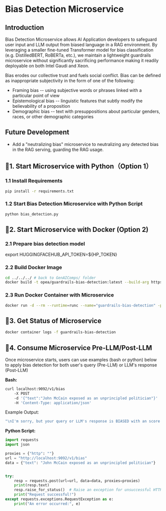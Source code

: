 # Bias Detection Microservice

## Introduction

Bias Detection Microservice allows AI Application developers to safeguard user input and LLM output from biased language in a RAG environment. By leveraging a smaller fine-tuned Transformer model for bias classification (e.g. DistilledBERT, RoBERTa, etc.), we maintain a lightweight guardrails microservice without significantly sacrificing performance making it readily deployable on both Intel Gaudi and Xeon.

Bias erodes our collective trust and fuels social conflict. Bias can be defined as inappropriate subjectivity in the form of one of the following:

- Framing bias -- using subjective words or phrases linked with a particular point of view
- Epistemological bias -- linguistic features that subtly modify the believability of a proposition
- Demographic bias -- text with presuppositions about particular genders, races, or other demographic categories

## Future Development

- Add a "neutralizing bias" microservice to neutralizing any detected bias in the RAG serving, guarding the RAG usage.

## 🚀1. Start Microservice with Python（Option 1）

### 1.1 Install Requirements

```bash
pip install -r requirements.txt
```

### 1.2 Start Bias Detection Microservice with Python Script

```bash
python bias_detection.py
```

## 🚀2. Start Microservice with Docker (Option 2)

### 2.1 Prepare bias detection model

export HUGGINGFACEHUB_API_TOKEN=${HP_TOKEN}

### 2.2 Build Docker Image

```bash
cd ../../../ # back to GenAIComps/ folder
docker build -t opea/guardrails-bias-detection:latest --build-arg https_proxy=$https_proxy --build-arg http_proxy=$http_proxy -f comps/guardrails/src/bias_detection/Dockerfile .
```

### 2.3 Run Docker Container with Microservice

```bash
docker run -d --rm --runtime=runc --name="guardrails-bias-detection" -p 9092:9092 --ipc=host -e http_proxy=$http_proxy -e https_proxy=$https_proxy -e HUGGINGFACEHUB_API_TOKEN=${HUGGINGFACEHUB_API_TOKEN} -e HF_TOKEN=${HUGGINGFACEHUB_API_TOKEN} opea/guardrails-bias-detection:latest
```

## 🚀3. Get Status of Microservice

```bash
docker container logs -f guardrails-bias-detection
```

## 🚀4. Consume Microservice Pre-LLM/Post-LLM

Once microservice starts, users can use examples (bash or python) below to apply bias detection for both user's query (Pre-LLM) or LLM's response (Post-LLM)

**Bash:**

```bash
curl localhost:9092/v1/bias
    -X POST
    -d '{"text":"John McCain exposed as an unprincipled politician"}'
    -H 'Content-Type: application/json'
```

Example Output:

```bash
"\nI'm sorry, but your query or LLM's response is BIASED with an score of 0.74 (0-1)!!!\n"
```

**Python Script:**

```python
import requests
import json

proxies = {"http": ""}
url = "http://localhost:9092/v1/bias"
data = {"text": "John McCain exposed as an unprincipled politician"}


try:
    resp = requests.post(url=url, data=data, proxies=proxies)
    print(resp.text)
    resp.raise_for_status()  # Raise an exception for unsuccessful HTTP status codes
    print("Request successful!")
except requests.exceptions.RequestException as e:
    print("An error occurred:", e)
```
